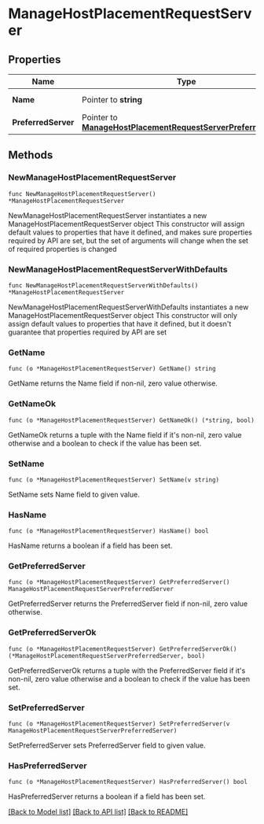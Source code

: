 # ManageHostPlacementRequestServer

## Properties

Name | Type | Description | Notes
------------ | ------------- | ------------- | -------------
**Name** | Pointer to **string** | Placement Strategy | [optional] 
**PreferredServer** | Pointer to [**ManageHostPlacementRequestServerPreferredServer**](ManageHostPlacementRequestServerPreferredServer.md) |  | [optional] 

## Methods

### NewManageHostPlacementRequestServer

`func NewManageHostPlacementRequestServer() *ManageHostPlacementRequestServer`

NewManageHostPlacementRequestServer instantiates a new ManageHostPlacementRequestServer object
This constructor will assign default values to properties that have it defined,
and makes sure properties required by API are set, but the set of arguments
will change when the set of required properties is changed

### NewManageHostPlacementRequestServerWithDefaults

`func NewManageHostPlacementRequestServerWithDefaults() *ManageHostPlacementRequestServer`

NewManageHostPlacementRequestServerWithDefaults instantiates a new ManageHostPlacementRequestServer object
This constructor will only assign default values to properties that have it defined,
but it doesn't guarantee that properties required by API are set

### GetName

`func (o *ManageHostPlacementRequestServer) GetName() string`

GetName returns the Name field if non-nil, zero value otherwise.

### GetNameOk

`func (o *ManageHostPlacementRequestServer) GetNameOk() (*string, bool)`

GetNameOk returns a tuple with the Name field if it's non-nil, zero value otherwise
and a boolean to check if the value has been set.

### SetName

`func (o *ManageHostPlacementRequestServer) SetName(v string)`

SetName sets Name field to given value.

### HasName

`func (o *ManageHostPlacementRequestServer) HasName() bool`

HasName returns a boolean if a field has been set.

### GetPreferredServer

`func (o *ManageHostPlacementRequestServer) GetPreferredServer() ManageHostPlacementRequestServerPreferredServer`

GetPreferredServer returns the PreferredServer field if non-nil, zero value otherwise.

### GetPreferredServerOk

`func (o *ManageHostPlacementRequestServer) GetPreferredServerOk() (*ManageHostPlacementRequestServerPreferredServer, bool)`

GetPreferredServerOk returns a tuple with the PreferredServer field if it's non-nil, zero value otherwise
and a boolean to check if the value has been set.

### SetPreferredServer

`func (o *ManageHostPlacementRequestServer) SetPreferredServer(v ManageHostPlacementRequestServerPreferredServer)`

SetPreferredServer sets PreferredServer field to given value.

### HasPreferredServer

`func (o *ManageHostPlacementRequestServer) HasPreferredServer() bool`

HasPreferredServer returns a boolean if a field has been set.


[[Back to Model list]](../README.md#documentation-for-models) [[Back to API list]](../README.md#documentation-for-api-endpoints) [[Back to README]](../README.md)


